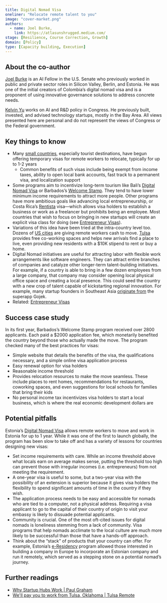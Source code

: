 ```yaml
---
title: Digital Nomad Visa
oneliner: "Relocate remote talent to you"
image: "cover-market.png"
authors:
  - name: Joel Burke,
    link: https://atlasunshrugged.medium.com/
stage: [Resilience, Course Correction, Growth]
domain: [Policy]
type: [Capacity building, Execution]
---
```


## About the co-author

[Joel Burke](https://www.linkedin.com/in/joelburke1/) is an AI Fellow in the U.S. Senate who previously worked in public and private sector roles in Silicon Valley, Berlin, and Estonia. He was one of the initial creators of Colombia’s digital nomad visa and is a proponent of using innovative governance solutions to address concrete needs.

[Kelvin Yu](https://www.kelv.me/) works on AI and R&D policy in Congress. He previously built, invested, and advised technology startups, mostly in the Bay Area. All views presented here are personal and do not represent the views of Congress or the Federal government.

## Key things to know

- Many [small countries](https://expertvagabond.com/digital-nomad-work-visas/), especially tourist destinations, have begun offering temporary visas for remote workers to relocate, typically for up to 1-2 years
  - Common benefits of such visas include being exempt from income taxes, ability to open local bank accounts, fast track to a permanent visa, and localization support
- Some programs aim to incentivize long-term tourism like Bali’s [Digital Nomad Visa](https://www.notion.so/Digital-Nomad-Visa-7815e750ec9140148a7be38eef078b07?pvs=21) or Barbados’s [Welcome Stamp](https://www.visitbarbados.org/barbados-welcome-stamp). They tend to have lower minimum income requirements to attract more people. Other programs have more ambitious goals like advancing local entrepreneurship, or Costa Rica’s [Rentista](Rentista) visa—which allows visa holders to establish a business or work as a freelancer but prohibits being an employee. Most countries that wish to focus on bringing in new startups will create an explicit visa class for doing (see [Entrepreneur Visas](https://www.notion.so/Entrepreneur-Visas-ba1dca368f1644e79963b53682d27d25?pvs=21)).
- Variations of this idea have been tried at the intra-country level too. Dozens of [US cities](https://www.makemymove.com/get-paid) are giving remote workers cash to move. [Tulsa](https://tulsaremote.com/) provides free co-working spaces and helps new arrivals find a place to live, even providing new residents with a $10K stipend to rent or buy a home.
- Digital Nomad initiatives are useful for attracting labor with flexible work arrangements like software engineers. They can attract entire branches of companies and catalyze other longer-term talent-building initiatives. For example, if a country is able to bring in a few dozen employees from a large company, that company may consider opening local physical office space and creating a local presence. This could seed the country with a new crop of talent capable of kickstarting regional innovation. For example, many startup founders in Southeast Asia [originate from](https://www.techinasia.com/deep-dive-growing-influence-gojek-mafia) the superapp Gojek.
- Related: [Entrepreneur Visas](https://www.notion.so/Entrepreneur-Visas-ba1dca368f1644e79963b53682d27d25?pvs=21)

## Success case study

In its first year, Barbados’s Welcome Stamp program received over 2800 applicants. Each paid a $2000 application fee, which monetarily benefited the country beyond those who actually made the move. The program checked many of the best practices for visas:

- Simple website that details the benefits of the visa, the qualifications necessary, and a simple online visa application process
- Easy renewal option for visa holders
- Reasonable income threshold
- Provides relocation resources to make the move seamless. These include places to rent homes, recommendations for restaurants, coworking spaces, and even suggestions for local schools for families that bring their kids
- No personal income tax incentivizes visa holders to start a local business, which is where the real economic development dollars are

## Potential pitfalls

Estonia’s [Digital Nomad Visa](https://www.e-resident.gov.ee/nomadvisa/) allows remote workers to move and work in Estonia for up to 1 year. While it was one of the first to launch globally, the program has been slow to take off and has a variety of lessons for countries designing new visas:

- Set income requirements with care. While an income threshold above what locals earn on average makes sense, putting the threshold too high can prevent those with irregular incomes (i.e. entrepreneurs) from not meeting the requirement.
- A one-year visa is useful to some, but a two-year visa with the possibility of an extension is superior because it gives visa holders the flexibility to spend significant amounts of time in the country if they wish.
- The application process needs to be easy and accessible for nomads who are tied to a computer, not a physical address. Requiring a visa applicant to go to the capital of their country of origin to visit your embassy is likely to dissuade potential applicants.
- Community is crucial. One of the most oft-cited issues for digital nomads is loneliness stemming from a lack of community. Visa programs that help nomads acclimate to the local culture are much more likely to be successful than those that have a hands-off approach.
- Think about the “stack” of products that your country can offer. For example, Estonia’s [e-Residency](https://www.e-resident.gov.ee/nomadvisa/) program allowed those interested in building a company in Europe to incorporate an Estonian company and run it remotely, which served as a stepping stone on a potential nomad’s journey.

## Further readings

- [Why Startup Hubs Work | Paul Graham](http://www.paulgraham.com/hubs.html)
- [We'll pay you to work from Tulsa, Oklahoma | Tulsa Remote](https://tulsaremote.com/)
